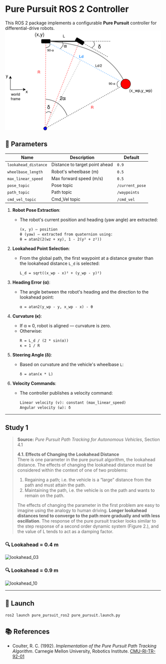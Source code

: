 # Pure Pursuit ROS 2 Controller

This ROS 2 package implements a configurable **Pure Pursuit** controller for differential-drive robots.
![diagram](resource/diagram.png)


## 🧩 Parameters

| Name              | Description                      | Default |
|-------------------|----------------------------------|---------|
| `lookahead_distance` | Distance to target point ahead    | `0.9`   |
| `wheelbase_length`   | Robot's wheelbase (m)            | `0.5`   |
| `max_linear_speed`   | Max forward speed (m/s)          | `0.5`   |
| `pose_topic` | Pose topic    | `/current_pose`   |
| `path_topic`   | Path topic           | `/waypoints`   |
| `cmd_vel_topic`   | Cmd_Vel topic          | `/cmd_vel`   |

1. **Robot Pose Extraction**:
   - The robot's current position and heading (yaw angle) are extracted:
     ```
     (x, y) — position
     θ (yaw) — extracted from quaternion using:
     θ = atan2(2(wz + xy), 1 - 2(y² + z²))
     ```

2. **Lookahead Point Selection**:
   - From the global path, the first waypoint at a distance greater than the lookahead distance `L_d` is selected:
     ```
     L_d = sqrt((x_wp - x)² + (y_wp - y)²)
     ```

3. **Heading Error (α)**:
   - The angle between the robot's heading and the direction to the lookahead point:
     ```
     α = atan2(y_wp - y, x_wp - x) - θ
     ```

4. **Curvature (κ)**:
   - If α ≈ 0, robot is aligned — curvature is zero.
   - Otherwise:
     ```
     R = L_d / (2 * sin(α))
     κ = 1 / R
     ```

5. **Steering Angle (δ)**:
   - Based on curvature and the vehicle's wheelbase `L`:
     ```
     δ = atan(κ * L)
     ```

6. **Velocity Commands**:
   - The controller publishes a velocity command:
     ```
     Linear velocity (v): constant (max_linear_speed)
     Angular velocity (ω): δ
     ```


---

## Study 1

> **Source:** *Pure Pursuit Path Tracking for Autonomous Vehicles*, Section 4.1  
>
> **4.1. Effects of Changing the Lookahead Distance**  
> There is one parameter in the pure pursuit algorithm, the lookahead distance. The effects of changing the lookahead distance must be considered within the context of one of two problems:  
>
> 1) Regaining a path; i.e. the vehicle is a “large” distance from the path and must attain the path.  
> 2) Maintaining the path, i.e. the vehicle is on the path and wants to remain on the path.  
>
> The effects of changing the parameter in the first problem are easy to imagine using the analogy to human driving. **Longer lookahead distances tend to converge to the path more gradually and with less oscillation**. The response of the pure pursuit tracker looks similar to the step response of a second order dynamic system (Figure 2.), and the value of L tends to act as a damping factor.

### 🔍 Lookahead = 0.4 m

![lookahead_03](resource/small_ld.png)

### 🔍 Lookahead = 0.9 m

![lookahead_10](resource/large_ld.png)

---

## 🚀 Launch

```bash
ros2 launch pure_pursuit_ros2 pure_pursuit.launch.py
```


## 📚 References

- Coulter, R. C. (1992). *Implementation of the Pure Pursuit Path Tracking Algorithm*. Carnegie Mellon University, Robotics Institute. [CMU-RI-TR-92-01](https://www.ri.cmu.edu/publications/implementation-of-the-pure-pursuit-path-tracking-algorithm/)
